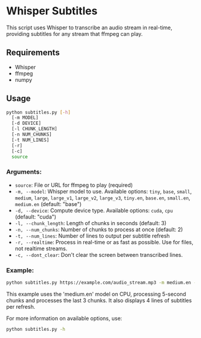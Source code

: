 # Whisper Subtitles

This script uses Whisper to transcribe an audio stream in real-time, providing subtitles for any stream that ffmpeg can play.

## Requirements

- Whisper
- ffmpeg
- numpy

## Usage

```bash
python subtitles.py [-h] 
  [-m MODEL] 
  [-d DEVICE] 
  [-l CHUNK_LENGTH] 
  [-n NUM_CHUNKS]
  [-t NUM_LINES] 
  [-r] 
  [-c]
  source
```

### Arguments:

- `source`: File or URL for ffmpeg to play (required)
- `-m, --model`: Whisper model to use. Available options: `tiny`, `base`, `small`, `medium`, `large`, `large_v1`, `large_v2`, `large_v3`, `tiny.en`, `base.en`, `small.en`, `medium.en` (default: "base")
- `-d, --device`: Compute device type. Available options: `cuda`, `cpu` (default: "cuda")
- `-l, --chunk_length`: Length of chunks in seconds (default: 3)
- `-n, --num_chunks`: Number of chunks to process at once (default: 2)
- `-t, --num_lines`: Number of lines to output per subtitle refresh
- `-r, --realtime`: Process in real-time or as fast as possible. Use for files, not realtime streams.
- `-c, --dont_clear`: Don't clear the screen between transcribed lines.

### Example:

```bash
python subtitles.py https://example.com/audio_stream.mp3 -m medium.en -d cpu -l 5 -n 3 -t 4 -r
```

This example uses the 'medium.en' model on CPU, processing 5-second chunks and processes the last 3 chunks. It also displays 4 lines of subtitles per refresh.

For more information on available options, use:

```bash
python subtitles.py -h
```

